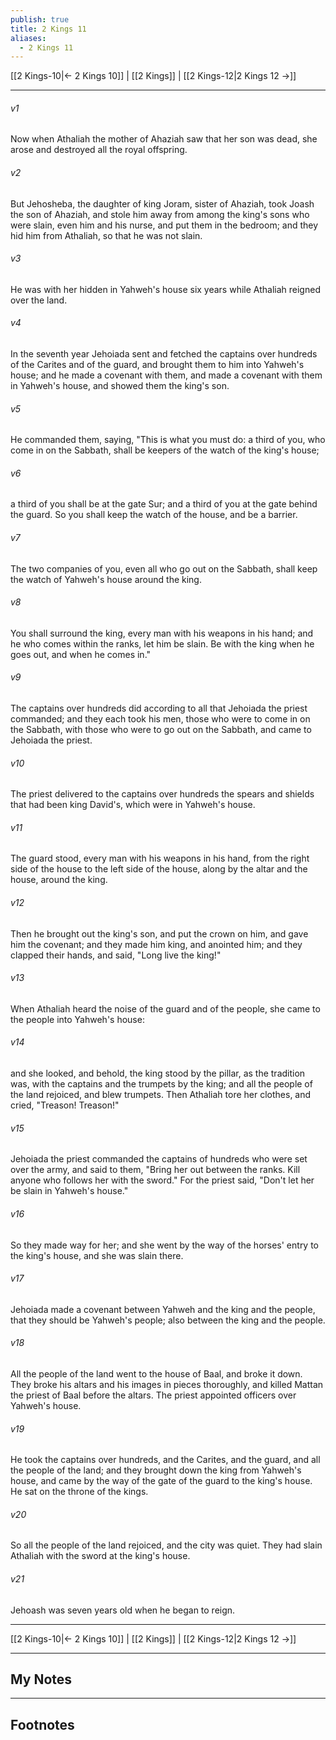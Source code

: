 ```yaml
---
publish: true
title: 2 Kings 11
aliases:
  - 2 Kings 11
---
```


[[2 Kings-10|← 2 Kings 10]] | [[2 Kings]] | [[2 Kings-12|2 Kings 12 →]]
***



###### v1 
Now when Athaliah the mother of Ahaziah saw that her son was dead, she arose and destroyed all the royal offspring. 

###### v2 
But Jehosheba, the daughter of king Joram, sister of Ahaziah, took Joash the son of Ahaziah, and stole him away from among the king's sons who were slain, even him and his nurse, and put them in the bedroom; and they hid him from Athaliah, so that he was not slain. 

###### v3 
He was with her hidden in Yahweh's house six years while Athaliah reigned over the land. 

###### v4 
In the seventh year Jehoiada sent and fetched the captains over hundreds of the Carites and of the guard, and brought them to him into Yahweh's house; and he made a covenant with them, and made a covenant with them in Yahweh's house, and showed them the king's son. 

###### v5 
He commanded them, saying, "This is what you must do: a third of you, who come in on the Sabbath, shall be keepers of the watch of the king's house; 

###### v6 
a third of you shall be at the gate Sur; and a third of you at the gate behind the guard. So you shall keep the watch of the house, and be a barrier. 

###### v7 
The two companies of you, even all who go out on the Sabbath, shall keep the watch of Yahweh's house around the king. 

###### v8 
You shall surround the king, every man with his weapons in his hand; and he who comes within the ranks, let him be slain. Be with the king when he goes out, and when he comes in." 

###### v9 
The captains over hundreds did according to all that Jehoiada the priest commanded; and they each took his men, those who were to come in on the Sabbath, with those who were to go out on the Sabbath, and came to Jehoiada the priest. 

###### v10 
The priest delivered to the captains over hundreds the spears and shields that had been king David's, which were in Yahweh's house. 

###### v11 
The guard stood, every man with his weapons in his hand, from the right side of the house to the left side of the house, along by the altar and the house, around the king. 

###### v12 
Then he brought out the king's son, and put the crown on him, and gave him the covenant; and they made him king, and anointed him; and they clapped their hands, and said, "Long live the king!" 

###### v13 
When Athaliah heard the noise of the guard and of the people, she came to the people into Yahweh's house: 

###### v14 
and she looked, and behold, the king stood by the pillar, as the tradition was, with the captains and the trumpets by the king; and all the people of the land rejoiced, and blew trumpets. Then Athaliah tore her clothes, and cried, "Treason! Treason!" 

###### v15 
Jehoiada the priest commanded the captains of hundreds who were set over the army, and said to them, "Bring her out between the ranks. Kill anyone who follows her with the sword." For the priest said, "Don't let her be slain in Yahweh's house." 

###### v16 
So they made way for her; and she went by the way of the horses' entry to the king's house, and she was slain there. 

###### v17 
Jehoiada made a covenant between Yahweh and the king and the people, that they should be Yahweh's people; also between the king and the people. 

###### v18 
All the people of the land went to the house of Baal, and broke it down. They broke his altars and his images in pieces thoroughly, and killed Mattan the priest of Baal before the altars. The priest appointed officers over Yahweh's house. 

###### v19 
He took the captains over hundreds, and the Carites, and the guard, and all the people of the land; and they brought down the king from Yahweh's house, and came by the way of the gate of the guard to the king's house. He sat on the throne of the kings. 

###### v20 
So all the people of the land rejoiced, and the city was quiet. They had slain Athaliah with the sword at the king's house. 

###### v21 
Jehoash was seven years old when he began to reign.

***
[[2 Kings-10|← 2 Kings 10]] | [[2 Kings]] | [[2 Kings-12|2 Kings 12 →]]

---
## My Notes

---
## Footnotes